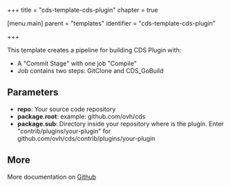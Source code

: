 +++
title = "cds-template-cds-plugin"
chapter = true

[menu.main]
parent = "templates"
identifier = "cds-template-cds-plugin"

+++


This template creates a pipeline for building CDS Plugin with:

- A "Commit Stage" with one job "Compile"
- Job contains two steps: GitClone and CDS_GoBuild


## Parameters

* **repo**: Your source code repository
* **package.root**: example: github.com/ovh/cds
* **package.sub**: Directory inside your repository where is the plugin.
Enter "contrib/plugins/your-plugin" for github.com/ovh/cds/contrib/plugins/your-plugin
			


## More

More documentation on [Github](https://github.com/ovh/cds/tree/master/contrib/templates/cds-template-cds-plugin/README.md)

